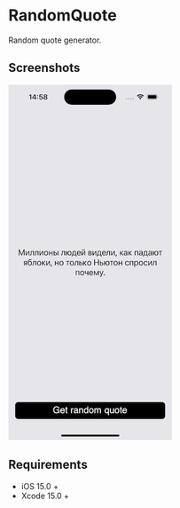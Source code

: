 # RandomQuote

Random quote generator.

## Screenshots
![](./demo-1.png)

## Requirements
- iOS 15.0 +
- Xcode 15.0 +
